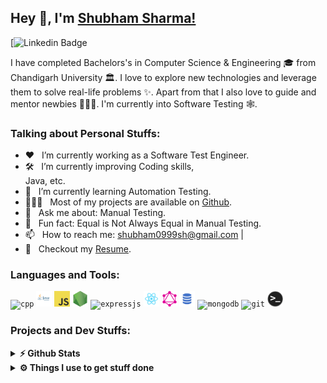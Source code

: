 ## Hey 👋, I'm [Shubham Sharma!](https://github.com/shubha108/)


	
[![Linkedin Badge](https://www.linkedin.com/in/shubham-sharma-a554a6229/)


I have completed Bachelors's in Computer Science & Engineering 🎓 from Chandigarh University 🏛. I love to explore new technologies and leverage them to solve real-life problems ✨. Apart from that I also love to guide and mentor newbies 👨🏻‍💻. I'm currently into Software Testing 🕸️.




### Talking about Personal Stuffs:

- ❤️ &nbsp; I’m currently working as a Software Test Engineer.
- 🛠 &nbsp; I’m currently improving Coding skills, <br />  Java, etc.
- 🚀 &nbsp; I’m currently learning Automation Testing.
- 👨🏻‍💻 &nbsp; Most of my projects are available on [Github](https://github.com/shubha108).
- 💬 &nbsp; Ask me about: Manual Testing.
- 👾 &nbsp; Fun fact: Equal is Not Always Equal in Manual Testing.
- 📫 &nbsp; How to reach me: shubham0999sh@gmail.com |
- 📝 &nbsp; Checkout my [Resume](https://www.dropbox.com/).






### Languages and Tools:

<code><img height="25" src="https://www.google.com/url?sa=i&url=https%3A%2F%2Fwww.atlassian.com%2Fsoftware%2Fjira&psig=AOvVaw26U15ciuGUOyS6Oj8u1NxU&ust=1642566351148000&source=images&cd=vfe&ved=0CAsQjRxqFwoTCODr8NO6uvUCFQAAAAAdAAAAABAD" alt="cpp"></code>
<code><img height="25" src="https://raw.githubusercontent.com/github/explore/80688e429a7d4ef2fca1e82350fe8e3517d3494d/topics/java/java.png" alt="java"></code>
<code><img height="25" src="https://raw.githubusercontent.com/github/explore/80688e429a7d4ef2fca1e82350fe8e3517d3494d/topics/javascript/javascript.png" alt="javascript"></code>
<code><img height="25" src="https://raw.githubusercontent.com/github/explore/80688e429a7d4ef2fca1e82350fe8e3517d3494d/topics/nodejs/nodejs.png" alt="nodejs"></code>
<code><img height="25" src="https://devicons.github.io/devicon/devicon.git/icons/express/express-original.svg" alt="expressjs"></code>
<code><img height="25" src="https://raw.githubusercontent.com/github/explore/80688e429a7d4ef2fca1e82350fe8e3517d3494d/topics/react/react.png" alt="react"></code>
<code><img height="25" src="https://raw.githubusercontent.com/github/explore/80688e429a7d4ef2fca1e82350fe8e3517d3494d/topics/graphql/graphql.png" alt="graphql"></code>
<code><img height="25" src="https://raw.githubusercontent.com/github/explore/80688e429a7d4ef2fca1e82350fe8e3517d3494d/topics/sql/sql.png" alt="sql"></code>
<code><img height="25" src="https://encrypted-tbn0.gstatic.com/images?q=tbn%3AANd9GcSTTzPAw-55ssm1Im594xYZ9eRQu2JylrkYLg&usqp=CAU" alt="mongodb"></code>
<code><img height="25" src="https://devicons.github.io/devicon/devicon.git/icons/git/git-original.svg" alt="git"></code>
<code><img height="25" src="https://raw.githubusercontent.com/github/explore/80688e429a7d4ef2fca1e82350fe8e3517d3494d/topics/terminal/terminal.png" alt="terminal"></code>

<!--
<code><img height="25" src="https://raw.githubusercontent.com/github/explore/80688e429a7d4ef2fca1e82350fe8e3517d3494d/topics/sass/sass.png" alt="sass"></code>
-->


### Projects and Dev Stuffs:

<details>	
  <summary><b>⚡ Github Stats</b></summary>

<img alt="" src="https://github-readme-stats.vercel.app/api?username=shubha108&show_icons=true&hide_border=true" />
</details>
<details>	
  <br />
  <summary><b>⚙️ Things I use to get stuff done</b></summary>
  	<ul>
  	    <li><b>OS:</b> Windows 10 </li>
	    <li><b>Laptop: </b> HP (i5)</li>
  	    <li><b>Browser: </b> Firefox Developer Edition</li>
	    <li><b>Code Editor:</b> VSCode - The best editor out there</li>
	    <li><b>To Stay Updated:</b> Dev.to, Medium and Twitter</li>
	    <br />
	</ul>	
</details>
